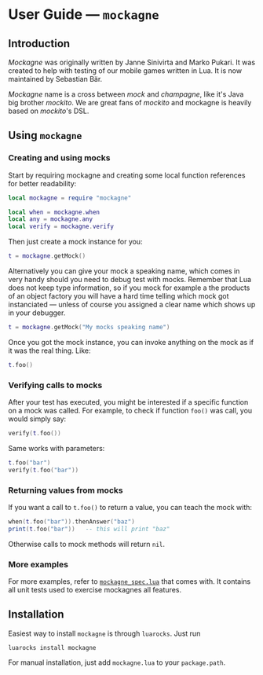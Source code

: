 # User Guide &mdash; `mockagne`

## Introduction

_Mockagne_ was originally written by Janne Sinivirta and Marko Pukari. It was created to help with testing of our mobile games written in Lua. It is now maintained by Sebastian Bär.

_Mockagne_ name is a cross between _mock_ and _champagne_, like it's Java big brother _mockito_. We are great fans of _mockito_ and mockagne is heavily based on _mockito_'s DSL.

## Using `mockagne`

### Creating and using mocks
Start by requiring mockagne and creating some local function references for better readability:

```lua
local mockagne = require "mockagne"

local when = mockagne.when
local any = mockagne.any
local verify = mockagne.verify
```

Then just create a mock instance for you:

```lua
t = mockagne.getMock()
```

Alternatively you can give your mock a speaking name, which comes in very handy should you need to debug test with mocks. Remember that Lua does not keep type information, so if you mock for example a the products of an object factory you will have a hard time telling which mock got instanciated &mdash; unless of course you assigned a clear name which shows up in your debugger.

```lua
t = mockagne.getMock("My mocks speaking name")
```

Once you got the mock instance, you can invoke anything on the mock as if it was the real thing. Like:

```lua
t.foo()
```

### Verifying calls to mocks
After your test has executed, you might be interested if a specific function on a mock was called. For example, to check if function `foo()` was call, you would simply say:

```lua
verify(t.foo())
```

Same works with parameters:

```lua
t.foo("bar")
verify(t.foo("bar"))
```

### Returning values from mocks
If you want a call to `t.foo()` to return a value, you can teach the mock with:

```lua
when(t.foo("bar")).thenAnswer("baz")
print(t.foo("bar"))   -- this will print "baz"
```

Otherwise calls to mock methods will return `nil`.

### More examples
For more examples, refer to [`mockagne_spec.lua`](../../test/mockagne_spec.lua) that comes with. It contains all unit tests used to exercise mockagnes all features.

## Installation

Easiest way to install `mockagne` is through `luarocks`. Just run

    luarocks install mockagne

For manual installation, just add `mockagne.lua` to your `package.path`.
